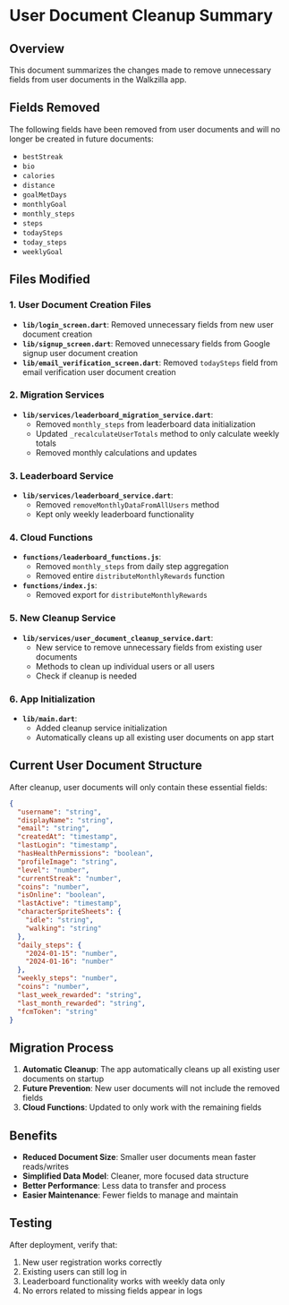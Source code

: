 # User Document Cleanup Summary

## Overview
This document summarizes the changes made to remove unnecessary fields from user documents in the Walkzilla app.

## Fields Removed
The following fields have been removed from user documents and will no longer be created in future documents:

- `bestStreak`
- `bio`
- `calories`
- `distance`
- `goalMetDays`
- `monthlyGoal`
- `monthly_steps`
- `steps`
- `todaySteps`
- `today_steps`
- `weeklyGoal`

## Files Modified

### 1. User Document Creation Files
- **`lib/login_screen.dart`**: Removed unnecessary fields from new user document creation
- **`lib/signup_screen.dart`**: Removed unnecessary fields from Google signup user document creation
- **`lib/email_verification_screen.dart`**: Removed `todaySteps` field from email verification user document creation

### 2. Migration Services
- **`lib/services/leaderboard_migration_service.dart`**: 
  - Removed `monthly_steps` from leaderboard data initialization
  - Updated `_recalculateUserTotals` method to only calculate weekly totals
  - Removed monthly calculations and updates

### 3. Leaderboard Service
- **`lib/services/leaderboard_service.dart`**: 
  - Removed `removeMonthlyDataFromAllUsers` method
  - Kept only weekly leaderboard functionality

### 4. Cloud Functions
- **`functions/leaderboard_functions.js`**: 
  - Removed `monthly_steps` from daily step aggregation
  - Removed entire `distributeMonthlyRewards` function
- **`functions/index.js`**: 
  - Removed export for `distributeMonthlyRewards`

### 5. New Cleanup Service
- **`lib/services/user_document_cleanup_service.dart`**: 
  - New service to remove unnecessary fields from existing user documents
  - Methods to clean up individual users or all users
  - Check if cleanup is needed

### 6. App Initialization
- **`lib/main.dart`**: 
  - Added cleanup service initialization
  - Automatically cleans up all existing user documents on app start

## Current User Document Structure
After cleanup, user documents will only contain these essential fields:

```json
{
  "username": "string",
  "displayName": "string",
  "email": "string",
  "createdAt": "timestamp",
  "lastLogin": "timestamp",
  "hasHealthPermissions": "boolean",
  "profileImage": "string",
  "level": "number",
  "currentStreak": "number",
  "coins": "number",
  "isOnline": "boolean",
  "lastActive": "timestamp",
  "characterSpriteSheets": {
    "idle": "string",
    "walking": "string"
  },
  "daily_steps": {
    "2024-01-15": "number",
    "2024-01-16": "number"
  },
  "weekly_steps": "number",
  "coins": "number",
  "last_week_rewarded": "string",
  "last_month_rewarded": "string",
  "fcmToken": "string"
}
```

## Migration Process
1. **Automatic Cleanup**: The app automatically cleans up all existing user documents on startup
2. **Future Prevention**: New user documents will not include the removed fields
3. **Cloud Functions**: Updated to only work with the remaining fields

## Benefits
- **Reduced Document Size**: Smaller user documents mean faster reads/writes
- **Simplified Data Model**: Cleaner, more focused data structure
- **Better Performance**: Less data to transfer and process
- **Easier Maintenance**: Fewer fields to manage and maintain

## Testing
After deployment, verify that:
1. New user registration works correctly
2. Existing users can still log in
3. Leaderboard functionality works with weekly data only
4. No errors related to missing fields appear in logs 